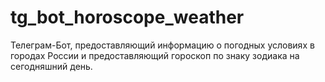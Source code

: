 # tg_bot_horoscope_weather

Телеграм-Бот, предоставляющий информацию о погодных условиях в городах России и предоставляющий гороскоп по знаку зодиака на сегодняшний день.

